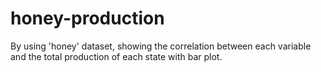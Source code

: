 # honey-production
By using 'honey' dataset, showing the correlation between each variable and the total production of each state with bar plot.
